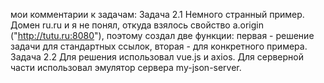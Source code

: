 ﻿мои комментарии к задачам:
Задача 2.1
Немного странный пример. Домен ru.ru и я не понял, откуда взялось свойство a.origin ("http://tutu.ru:8080"), 
поэтому создал две функции: первая - решение задачи для стандартных ссылок, вторая - для конкретного примера.
Задача 2.2
Для решения использовал vue.js и axios. Для серверной части использовал эмулятор сервера my-json-server.  